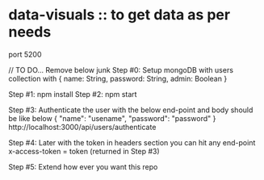 # data-visuals :: to get data as per needs

port 5200

// TO DO... Remove below junk
Step #0: Setup mongoDB with users collection with 
            { name: String, password: String, admin: Boolean }

Step #1: npm install
Step #2: npm start

Step #3: Authenticate the user with the below end-point and body should be like below
            { "name": "usename", "password": "password" }
            http://localhost:3000/api/users/authenticate

Step #4: Later with the token in headers section you can hit any end-point
            x-access-token = token (returned in Step #3)

Step #5: Extend how ever you want this repo